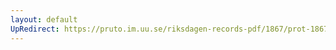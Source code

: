 ```yaml
---
layout: default
UpRedirect: https://pruto.im.uu.se/riksdagen-records-pdf/1867/prot-1867--ak--319/prot-1867--ak--319_025.pdf
---
```

